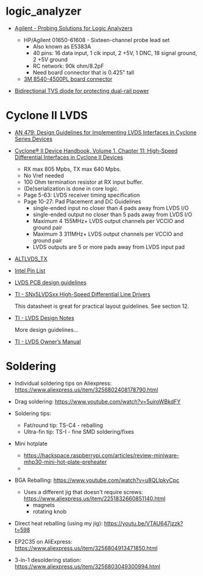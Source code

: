 # logic_analyzer


* [Agilent - Probing Solutions for Logic Analyzers](https://xdevs.com/doc/HP_Agilent_Keysight/agilentprobing.pdf)

    * HP/Agilent 01650-61608 - Sixteen-channel probe lead set
        * Also known as E5383A
        * 40 pins: 16 data input, 1 clk input, 2 +5V, 1 DNC, 18 signal ground, 2 +5V ground
        * RC network: 90k ohm/8.2pF
        * Need board connector that is 0.425" tall
    * [3M 8540-4500PL board connector](https://www.digikey.com/en/products/detail/3m/8540-4500PL/1306252)

* [Bidirectional TVS diode for protecting dual-rail power](https://electronics.stackexchange.com/questions/653141/bidirectional-tvs-diode-for-protecting-dual-rail-power)

# Cyclone II LVDS

* [AN 479: Design Guidelines for Implementing LVDS Interfaces in Cyclone Series Devices](https://www.google.com/url?sa=t&rct=j&q=&esrc=s&source=web&cd=&ved=2ahUKEwi85qzynZn9AhXWIkQIHaqIBsoQFnoECDIQAQ&url=https%3A%2F%2Fcdrdv2-public.intel.com%2F653866%2Fan479.pdf)

* [Cyclone® II Device Handbook, Volume 1, Chapter 11: High-Speed Differential Interfaces in Cyclone II Devices](https://www.intel.com/content/www/us/en/content-details/655206/cyclone-ii-device-handbook-volume-1-chapter-11-high-speed-differential-interfaces-in-cyclone-ii-devices.html)

    * RX max 805 Mpbs, TX max 640 Mpbs.
    * No Vref needed
    * 100 Ohm termination resistor at RX input buffer.
    * (De)serialization is done in core logic.
    * Page 5-63: LVDS receiver timing specification
    * Page 10-27: Pad Placement and DC Guidelines
        * single-ended input no closer than 4 pads away from LVDS I/O
        * single-ended output no closer than 5 pads away from LVDS I/O
        * Maximum 4 155MHz+ LVDS output channels per VCCIO and ground pair
        * Maximum 3 311MHz+ LVDS output channels per VCCIO and ground pair
        * LVDS outputs are 5 or more pads away from LVDS input pad


* [ALTLVDS_TX](https://www.intel.com/content/www/us/en/docs/programmable/683062/17-1/parameter-settings-22420.html)

* [Intel Pin List](https://www.intel.com/content/www/us/en/support/programmable/support-resources/devices/lit-dp.html)

* [LVDS PCB design guidelines](https://madpcb.com/glossary/lvds/)

* [TI - SNx5LVDSxx High-Speed Differential Line Drivers](https://www.ti.com/lit/ds/symlink/sn65lvds31.pdf)

    This datasheet is great for practical layout guidelines. See section 12.

* [TI - LVDS Design Notes](https://www.ti.com/lit/an/slla014a/slla014a.pdf)

    More design guidelines...

* [TI - LVDS Owner’s Manual](https://www.ti.com/lit/ug/snla187/snla187.pdf)


# Soldering

* Individual soldering tips on Aliexpress: https://www.aliexpress.us/item/3256802408178790.html
* Drag soldering: https://www.youtube.com/watch?v=5uiroWBkdFY 
* Soldering tips: 
    * Fat/round tip: TS-C4 - reballing
    * Ultra-fin tip: TS-I - fine SMD soldering/fixes
* Mini hotplate
    * https://hackspace.raspberrypi.com/articles/review-miniware-mhp30-mini-hot-plate-preheater
    * 
* BGA Reballing: https://www.youtube.com/watch?v=u8QLlpkyCpc
    * Uses a different jig that doesn't require screws: https://www.aliexpress.us/item/2251832660851140.html
        * magnets
        * rotating knob

* Direct heat reballing (using my jig): https://youtu.be/VTAU647jzzk?t=598
* EP2C35 on AliExpress: https://www.aliexpress.us/item/3256804913471850.html
* 3-in-1 desoldering station: https://www.aliexpress.us/item/3256803049300994.html
